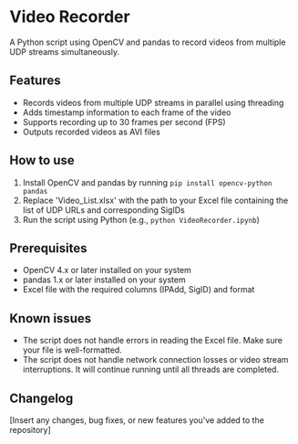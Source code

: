 # Video Recorder

A Python script using OpenCV and pandas to record videos from multiple UDP streams simultaneously.

## Features

- Records videos from multiple UDP streams in parallel using threading
- Adds timestamp information to each frame of the video
- Supports recording up to 30 frames per second (FPS)
- Outputs recorded videos as AVI files

## How to use

1. Install OpenCV and pandas by running `pip install opencv-python pandas`
2. Replace 'Video_List.xlsx' with the path to your Excel file containing the list of UDP URLs and corresponding SigIDs
3. Run the script using Python (e.g., `python VideoRecorder.ipynb`)

## Prerequisites

- OpenCV 4.x or later installed on your system
- pandas 1.x or later installed on your system
- Excel file with the required columns (IPAdd, SigID) and format

## Known issues

- The script does not handle errors in reading the Excel file. Make sure your file is well-formatted.
- The script does not handle network connection losses or video stream interruptions. It will continue running until all threads are completed.

## Changelog

[Insert any changes, bug fixes, or new features you've added to the repository]
